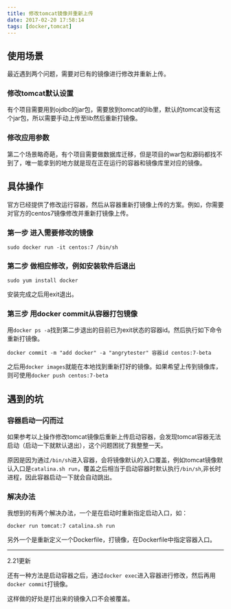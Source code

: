 ```yaml
---
title: 修改tomcat镜像并重新上传
date: 2017-02-20 17:58:14
tags: [docker,tomcat]
---
```


## 使用场景

最近遇到两个问题，需要对已有的镜像进行修改并重新上传。

### 修改tomcat默认设置

有个项目需要用到ojdbc的jar包，需要放到tomcat的lib里，默认的tomcat没有这个jar包，所以需要手动上传至lib然后重新打镜像。

### 修改应用参数

第二个场景略奇葩，有个项目需要做数据库迁移，但是项目的war包和源码都找不到了，唯一能拿到的地方就是现在正在运行的容器和镜像库里对应的镜像。

## 具体操作

<!-- more -->
官方已经提供了修改运行容器，然后从容器重新打镜像上传的方案。例如，你需要对官方的centos7镜像修改并重新打镜像上传。

### 第一步 进入需要修改的镜像

```
sudo docker run -it centos:7 /bin/sh
```

### 第二步 做相应修改，例如安装软件后退出

```
sudo yum install docker
```

安装完成之后用exit退出。

### 第三步 用docker commit从容器打包镜像

用`docker ps -a`找到第二步退出的目前已为exit状态的容器id。然后执行如下命令重新打镜像。

```
docker commit -m "add docker" -a "angrytester" 容器id centos:7-beta
```

之后用`docker images`就能在本地找到重新打好的镜像。如果希望上传到镜像库，则可使用`docker push centos:7-beta`

## 遇到的坑

### 容器启动一闪而过
如果参考以上操作修改tomcat镜像后重新上传启动容器，会发现tomcat容器无法启动（启动一下就默认退出），这个问题困扰了我整整一天。

原因是因为通过`/bin/sh`进入容器，会将镜像默认的入口覆盖，例如tomcat镜像默认入口是`catalina.sh run`，覆盖之后相当于启动容器时默认执行`/bin/sh`,非长时进程，因此容器启动一下就会自动跳出。

### 解决办法

我想到的有两个解决办法，一个是在启动时重新指定启动入口，如：

```
docker run tomcat:7 catalina.sh run
```

另外一个是重新定义一个Dockerfile，打镜像，在Dockerfile中指定容器入口。


----------

2.21更新

还有一种方法是启动容器之后，通过`docker exec`进入容器进行修改，然后再用`docker commit`打镜像。

这样做的好处是打出来的镜像入口不会被覆盖。
